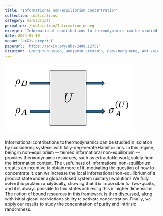```yaml
---
title: "Informational non-equilibrium concentration"
collection: publications
category: manuscripts
permalink: /publication/Information_noneq
excerpt: 'Informational contributions to thermodynamics can be studied in isolation by considering systems with fully-degenerate Hamiltonians. In this regime, being in non-equilibrium -- termed informational non-equilibrium -- provides thermodynamic resources, such as extractable work, solely from the information content. The usefulness of informational non-equilibrium creates an incentive to obtain more of it, motivating the question of how to concentrate it: can we increase the local informational non-equilibrium of a product state  under a global closed system (unitary) evolution? We fully solve this problem analytically, showing that it is impossible for two-qubits, and it is always possible to find states achieving this in higher dimensions. The notion of bound resources in this framework is then discussed, along with initial global correlations ability to activate concentration. Finally, we apply our results to study the concentration of purity and intrinsic randomness.'
date: 2024-09-19
venue: 'arXiv preprint'
paperurl: 'https://arxiv.org/abs/2409.12759'
citation: 'Chung-Yun Hsieh, Benjamin Stratton, Hao-Cheng Weng, and Valerio Scarani, Informational non-equilibrium concentration. arXiv:2409.12759 (2024).'
---
```

![Profile Picture](/images/Information_noneq.png)

Informational contributions to thermodynamics can be studied in isolation by considering systems with fully-degenerate Hamiltonians. In this regime, being in non-equilibrium -- termed informational non-equilibrium -- provides thermodynamic resources, such as extractable work, solely from the information content. The usefulness of informational non-equilibrium creates an incentive to obtain more of it, motivating the question of how to concentrate it: can we increase the local informational non-equilibrium of a product state  under a global closed system (unitary) evolution? We fully solve this problem analytically, showing that it is impossible for two-qubits, and it is always possible to find states achieving this in higher dimensions. The notion of bound resources in this framework is then discussed, along with initial global correlations ability to activate concentration. Finally, we apply our results to study the concentration of purity and intrinsic randomness.
